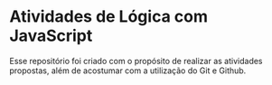 # Atividades de Lógica com JavaScript

Esse repositório foi criado com o propósito de realizar as atividades propostas, além de acostumar com a utilização do Git e Github.